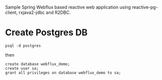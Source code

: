 Sample Spring Webflux based reactive web application using reactive-pg-client, rxjava2-jdbc and R2DBC. 

# Create Postgres DB
```$bash
psql -d postgres
```

then
```$sql
create database webflux_demo;
create user sa;
grant all privileges on database webflux_demo to sa;
```
